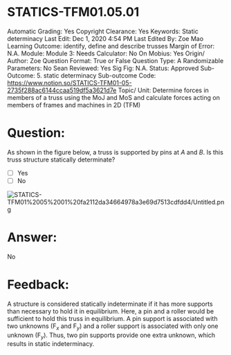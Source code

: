 # STATICS-TFM01.05.01

Automatic Grading: Yes
Copyright Clearance: Yes
Keywords: Static determinacy
Last Edit: Dec 1, 2020 4:54 PM
Last Edited By: Zoe Mao
Learning Outcome: identify, define and describe trusses
Margin of Error: N.A.
Module: Module 3:
Needs Calculator: No
On Mobius: Yes
Origin/ Author: Zoe
Question Format: True or False
Question Type: A
Randomizable Parameters: No
Sean Reviewed: Yes
Sig Fig: N.A.
Status: Approved
Sub-Outcome: 5. static determinacy
Sub-outcome Code: https://www.notion.so/STATICS-TFM01-05-2735f288ac6144ccaa519df5a3621d7e
Topic/ Unit: Determine forces in members of a truss using the MoJ and MoS and calculate forces acting on members of frames and machines in 2D (TFM)

# Question:

As shown in the figure below, a truss is supported by pins at $A$ and $B$. Is this truss structure statically determinate?

- [ ]  Yes
- [ ]  No

![STATICS-TFM01%2005%2001%20fa2112da34664978a3e69d7513cdfdd4/Untitled.png](STATICS-TFM01%2005%2001%20fa2112da34664978a3e69d7513cdfdd4/Untitled.png)

# Answer:

No

# Feedback:

A structure is considered statically indeterminate if it has more supports than necessary to hold it in equilibrium. Here, a pin and a roller would be sufficient to hold this truss in equilibrium. A pin support is associated with two unknowns ($\text{F}_x$ and $\text{F}_y)$ and a roller support is associated with only one unknown ($\text{F}_y$). Thus, two pin supports provide one extra unknown, which results in static indeterminacy.